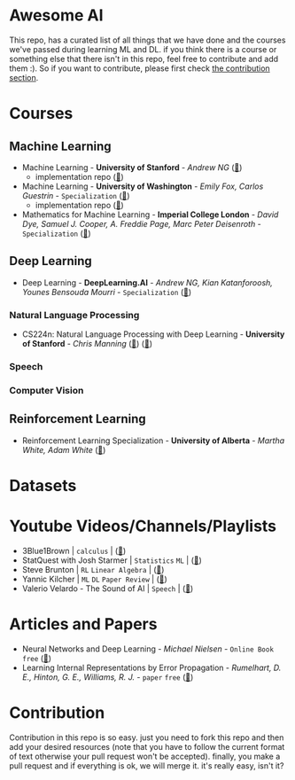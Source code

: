 # Awesome AI
This repo, has a curated list of all things that we have done and the courses we've passed during learning ML and DL. if you think there is a course or something else that there isn't in this repo, feel free to contribute and add them :).
So if you want to contribute, please first check [the contribution section](#contribution).

# Courses
## Machine Learning
* Machine Learning - **University of Stanford** - *Andrew NG* ([:link:](https://www.coursera.org/learn/machine-learning))
  * implementation repo ([:link:](https://github.com/aut-datahub/ML_Stanford_University_AndrewNG))
* Machine Learning - **University of Washington** - *Emily Fox, Carlos Guestrin* - `Specialization` ([:link:](https://www.coursera.org/specializations/machine-learning))
  * implementation repo ([:link:](https://github.com/aut-datahub/ML_Washington_University))
* Mathematics for Machine Learning - **Imperial College London** - *David Dye, Samuel J. Cooper, A. Freddie Page, Marc Peter Deisenroth* - `Specialization` ([:link:](https://www.coursera.org/specializations/mathematics-machine-learning))
## Deep Learning
* Deep Learning - **DeepLearning.AI** - *Andrew NG, Kian Katanforoosh, Younes Bensouda Mourri* - `Specialization` ([:link:](https://www.coursera.org/specializations/deep-learning))
### Natural Language Processing
* CS224n: Natural Language Processing with Deep Learning - **University of Stanford** - *Chris Manning* ([:link:](https://web.stanford.edu/class/archive/cs/cs224n/cs224n.1214/)) ([:vhs:](https://www.youtube.com/playlist?list=PLoROMvodv4rOhcuXMZkNm7j3fVwBBY42z))
### Speech

### Computer Vision

## Reinforcement Learning
* Reinforcement Learning Specialization - **University of Alberta** - *Martha White, Adam White* ([:link:](https://www.coursera.org/specializations/reinforcement-learning#instructors))
# Datasets

# Youtube Videos/Channels/Playlists
* 3Blue1Brown | `calculus` | ([:link:](https://www.youtube.com/c/3blue1brown))
* StatQuest with Josh Starmer | `Statistics` `ML` | ([:link:](https://www.youtube.com/c/joshstarmer))
* Steve Brunton | `RL` `Linear Algebra` | ([:link:](https://www.youtube.com/c/Eigensteve))
* Yannic Kilcher | `ML` `DL` `Paper Review` | ([:link:](https://www.youtube.com/c/YannicKilcher))
* Valerio Velardo - The Sound of AI | `Speech` | ([:link:](https://www.youtube.com/c/ValerioVelardoTheSoundofAI)) 

# Articles and Papers
* Neural Networks and Deep Learning - *Michael Nielsen* - `Online Book` `free` ([:link:](http://neuralnetworksanddeeplearning.com/))
* Learning Internal Representations by Error Propagation - *Rumelhart, D. E., Hinton, G. E., Williams, R. J.* - `paper` `free` ([:link:](https://www.cs.toronto.edu/~hinton/absps/pdp8.pdf))
# Contribution
Contribution in this repo is so easy. just you need to fork this repo and then add your desired resources (note that you have to follow the current format of text otherwise your pull request won't be accepted). finally, you make a pull request and if everything is ok, we will merge it. it's really easy, isn't it?
